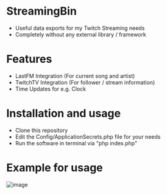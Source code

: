 # StreamingBin
* Useful data exports for my Twitch Streaming needs
* Completely without any external library / framework

# Features
* LastFM Integration (For current song and artist)
* TwitchTV Integration (For follower / stream information)
* Time Updates for e.g. Clock

# Installation and usage
* Clone this repository
* Edit the Config/ApplicationSecrets.php file for your needs
* Run the software in terminal via "php index.php"

# Example for usage
![image](https://user-images.githubusercontent.com/4189795/111858811-1fd49280-893c-11eb-9aab-76e8c1d19a02.png)
